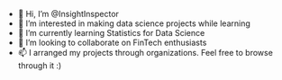- 👋 Hi, I’m @InsightInspector
- 👀 I’m interested in making data science projects while learning
- 🌱 I’m currently learning Statistics for Data Science
- 💞️ I’m looking to collaborate on FinTech enthusiasts
- 📫 I arranged my projects through organizations. Feel free to browse through it :)

<!---
InsightInspector/InsightInspector is a ✨ special ✨ repository because its `README.md` (this file) appears on your GitHub profile.
You can click the Preview link to take a look at your changes.
--->
